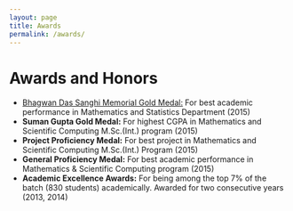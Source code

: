 ```yaml
---
layout: page
title: Awards
permalink: /awards/
---
```

# Awards and Honors

* [Bhagwan Das Sanghi Memorial Gold Medal:](http://www.iitk.ac.in/doaa/convocation/data/convocation20152/48convocation2015_awards_and_medals.pdf#page=5) For best academic performance in Mathematics and Statistics Department (2015)
* **Suman Gupta Gold Medal:** For highest CGPA in Mathematics and Scientific Computing M.Sc.(Int.) program (2015)
* **Project Proficiency Medal:** For best project in Mathematics and Scientific Computing M.Sc.(Int.) Program (2015)
* **General Proficiency Medal:** For best academic performance in Mathematics \& Scientific Computing program (2015)
* **Academic Excellence Awards:** For being among the top 7% of the batch (830 students) academically. Awarded for two consecutive years (2013, 2014)



